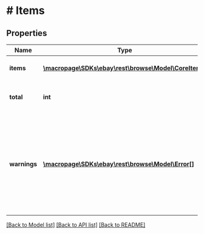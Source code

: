 # # Items

## Properties

Name | Type | Description | Notes
------------ | ------------- | ------------- | -------------
**items** | [**\macropage\SDKs\ebay\rest\browse\Model\CoreItem[]**](CoreItem.md) | An arraylist of all the items. | [optional]
**total** | **int** | The total number of items retrieved. | [optional]
**warnings** | [**\macropage\SDKs\ebay\rest\browse\Model\Error[]**](Error.md) | An array of warning messages. These types of errors do not prevent the method from executing but should be checked. | [optional]

[[Back to Model list]](../../README.md#models) [[Back to API list]](../../README.md#endpoints) [[Back to README]](../../README.md)
